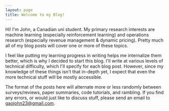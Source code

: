 ```yaml
---
layout: page
title: Welcome to my Blog!
---
```


Hi! I'm John, a Canadian uni student. My primary research interests are machine learning (especially reinforcement learning) and operations research (especially revenue management & dynamic pricing). Pretty much all of my blog posts will cover one or more of these topics.

I feel like putting my learning progress in writing helps me internalize them better, which is why I decided to start this blog. I'll write at various levels of technical difficulty, which I'll specify for each blog post. However, since my knowledge of these things isn't that in-depth yet, I expect that even the more technical stuff will be mostly accessible.

The format of the posts here will alternate more or less randomly between surveys/reviews, paper summaries, code tutorials, and rambling. If you find any errors, or would just like to discuss stuff, please send an email to gaojohn23@gmail.com.
